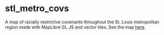 # stl_metro_covs
A map of racially restrictive covenants throughout the St. Louis metropolitan region made with MapLibre GL JS and vector tiles. See the map [here](https://jebowe3.github.io/stl_metro_covs/).
